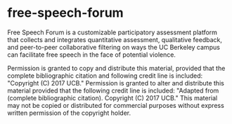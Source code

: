 # free-speech-forum 

Free Speech Forum is a customizable participatory assessment platform that collects and integrates quantitative assessment, qualitative feedback, and peer-to-peer collaborative filtering on ways the UC Berkeley campus can facilitate free speech in the face of potential violence.

Permission is granted to copy and distribute this material, provided that the complete bibliographic citation and following credit line is included: "Copyright (C) 2017 UCB." Permission is granted to alter and distribute this material provided that the following credit line is included: "Adapted from (complete bibliographic
citation). Copyright (C) 2017 UCB." This material may not be copied or distributed for commercial purposes without express written permission of the copyright holder.
